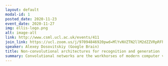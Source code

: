 ```yaml
---
layout: default
modal-id: 1
posted_date: 2020-11-23
event_date: 2020-11-27
img: ellis-logo.png
alt: image-alt
link: http://www.csml.ucl.ac.uk/events/411
join_link: https://ucl.zoom.us/j/97094846920pwd=MlYvNVZTN2llM2dZZVRpRFh5a1JHZz09
speaker: Alexey Dosovitskiy (Google Brain)
title: Non-convolutional architectures for recognition and generation
summary: Convolutional networks are the workhorses of modern computer vision, thanks to their efficiency on hardware accelerators and the inductive biases suitable for processing and generating images. However,  ConvNets distribute compute uniformly across the input, which makes them convenient to implement and train, but can be extremely computationally inefficient, especially on high-dimensional inputs such as video or 3D data. Moreover, representations extracted by ConvNets lack interpretability and systematic generalization. In this talk, I will present our recent work towards models that aim to avoid these shortcomings by respecting the sparse structure of the real world. On the image recognition front, we are investigating two directions; 1) architectures for learning object-centric representations either with or without supervision (Slot Attention); 2) large-scale non-convolutional models applied to real-world image recognition tasks (Vision Transformer . For image generation, we scale a recent implicit-3D-based neural rendering approach, Neural Radiance Fields, from controlled small-scale datasets to noisy large-scale real-world data (NeRF in the Wild).
---
```




